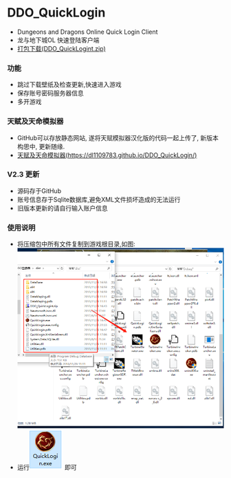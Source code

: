 ﻿# DDO_QuickLogin
+ Dungeons and Dragons Online Quick Login Client
+ 龙与地下城OL 快速登陆客户端
+ [打包下载(DDO_QuickLogint.zip)](https://github.com/dl1109783/DDO_QuickLogin/raw/master/dist/DDO_QuickLogint.zip)

### 功能
+ 跳过下载壁纸及检查更新,快速进入游戏
+ 保存账号密码服务器信息
+ 多开游戏

### 天赋及天命模拟器
+ GitHub可以存放静态网站, 遂将天赋模拟器汉化版的代码一起上传了, 新版本构思中, 更新随缘.
+ [天赋及天命模拟器(https://dl1109783.github.io/DDO_QuickLogin/)](https://dl1109783.github.io/DDO_QuickLogin/)

### V2.3 更新
+ 源码存于GitHub
+ 账号信息存于Sqlite数据库,避免XML文件损坏造成的无法运行
+ 旧版本更新的请自行输入账户信息

### 使用说明
+ 将压缩包中所有文件复制到游戏根目录,如图:![img](https://raw.githubusercontent.com/dl1109783/DDO_QuickLogin/master/DOC/1.png)
+ 运行![img](https://raw.githubusercontent.com/dl1109783/DDO_QuickLogin/master/DOC/3.png) 即可
